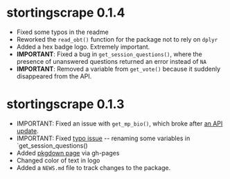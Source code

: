 # stortingscrape 0.1.4

* Fixed some typos in the readme
* Reworked the `read_obt()` function for the package not to rely on `dplyr`
* Added a hex badge logo. Extremely important.
* **IMPORTANT**: Fixed a bug in `get_session_questions()`, where the presence of unanswered questions returned an error instead of `NA`
* **IMPORTANT**: Removed a variable from `get_vote()` because it suddenly disappeared from the API.

# stortingscrape 0.1.3

* IMPORTANT: Fixed an issue with `get_mp_bio()`, which broke after [an API update](https://data.stortinget.no/nyhetsoversikt/endringer-i-biografidata/).
* IMPORTANT: Fixed [typo issue](https://github.com/martigso/stortingscrape/issues/3) -- renaming some variables in `get_session_questions()
* Added [pkgdown page](https://martigso.github.io/stortingscrape/) via gh-pages 
* Changed color of text in logo
* Added a `NEWS.md` file to track changes to the package.
